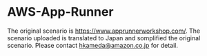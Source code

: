 # AWS-App-Runner

The original scenario is https://www.apprunnerworkshop.com/.
The scenario uploaded is translated to Japan and somplified the original scenario. 
Please contact hkameda@amazon.co.jp for detail.
